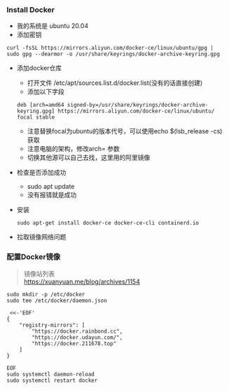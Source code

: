 ### Install Docker  
- 我的系统是 ubuntu 20.04    
- 添加密钥  
```shell
curl -fsSL https://mirrors.aliyun.com/docker-ce/linux/ubuntu/gpg | sudo gpg --dearmor -o /usr/share/keyrings/docker-archive-keyring.gpg
```
- 添加docker仓库  
  - 打开文件 /etc/apt/sources.list.d/docker.list(没有的话直接创建)
  - 添加以下字段 
  ```shell
  deb [arch=amd64 signed-by=/usr/share/keyrings/docker-archive-keyring.gpg] https://mirrors.aliyun.com/docker-ce/linux/ubuntu/ focal stable
  ```
  - 注意替换focal为ubuntu的版本代号，可以使用echo $(lsb_release -cs) 获取
  - 注意电脑的架构，修改arch= 参数  
  - 切换其他源可以自己去找，这里用的阿里镜像 
- 检查是否添加成功  
  - sudo apt update  
  - 没有报错就是成功  
- 安装  
	```shell  
	sudo apt-get install docker-ce docker-ce-cli containerd.io
	``` 
  
- 拉取镜像网络问题
### 配置Docker镜像  
> 镜像站列表  
https://xuanyuan.me/blog/archives/1154  
```shell
sudo mkdir -p /etc/docker
sudo tee /etc/docker/daemon.json

 <<-'EOF'
{
    "registry-mirrors": [
        "https://docker.rainbond.cc",
        "https://docker.udayun.com/",
        "https://docker.211678.top"
    ]
}

EOF
sudo systemctl daemon-reload
sudo systemctl restart docker
```